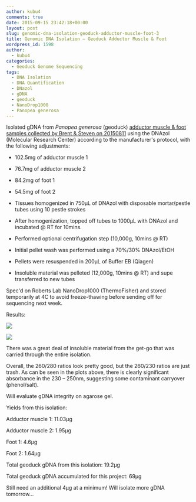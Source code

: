 ```yaml
---
author: kubu4
comments: true
date: 2015-09-15 23:42:18+00:00
layout: post
slug: genomic-dna-isolation-geoduck-adductor-muscle-foot-3
title: Genomic DNA Isolation – Geoduck Adductor Muscle & Foot
wordpress_id: 1598
author:
  - kubu4
categories:
  - Geoduck Genome Sequencing
tags:
  - DNA Isolation
  - DNA Quantification
  - DNazol
  - gDNA
  - geoduck
  - NanoDrop1000
  - Panopea generosa
---
```


Isolated gDNA from _Panopea generosa_ (geoduck) [adductor muscle & foot samples collected by Brent & Steven on 20150811](https://onsnetwork.org/halfshell/2015/08/11/big-day-big-clam/) using the DNAzol (Molecular Research Center) according to the manufacturer's protocol, with the following adjustments:




    
  * 102.5mg of adductor muscle 1

    
  * 76.7mg of adductor muscle 2

    
  * 84.2mg of foot 1

    
  * 54.5mg of foot 2

    
  * Tissues homogenized in 750μL of DNAzol with disposable mortar/pestle tubes using 10 pestle strokes

    
  * After homogenization, topped off tubes to 1000μL with DNAzol and incubated @ RT for 10mins.

    
  * Performed optional centrifugation step (10,000g, 10mins @ RT)

    
  * Initial pellet wash was performed using a 70%/30% DNAzol/EtOH

    
  * Pellets were resuspended in 200μL of Buffer EB (Qiagen)

    
  * Insoluble material was pelleted (12,000g, 10mins @ RT) and supe transferred to new tubes



Spec'd on Roberts Lab NanoDrop1000 (ThermoFisher) and stored temporarily at 4C to avoid freeze-thawing before sending off for sequencing next week.



Results:

[![](https://eagle.fish.washington.edu/Arabidopsis/20150915_gDNA_geoduck_ODs.JPG)](http://eagle.fish.washington.edu/Arabidopsis/20150915_gDNA_geoduck_ODs.JPG)



[![](https://eagle.fish.washington.edu/Arabidopsis/20150915_gDNA_geoduck_plots.JPG)](http://eagle.fish.washington.edu/Arabidopsis/20150915_gDNA_geoduck_plots.JPG)



There was a great deal of insoluble material from the get-go that was carried through the entire isolation.

Overall, the 260/280 ratios look pretty good, but the 260/230 ratios are just trash. As can be seen in the plots above, there is clearly significant absorbance in the 230 – 250nm, suggesting some contaminant carryover (phenol/salt).

Will evaluate gDNA integrity on agarose gel.

Yields from this isolation:

Adductor muscle 1: 11.03μg

Adductor muscle 2: 1.95μg

Foot 1: 4.6μg

Foot 2: 1.64μg



Total geoduck gDNA from this isolation: 19.2μg



Total geoduck gDNA accumulated for this project: 69μg

Still need an additional 4μg at a minimum! Will isolate more gDNA tomorrow...
